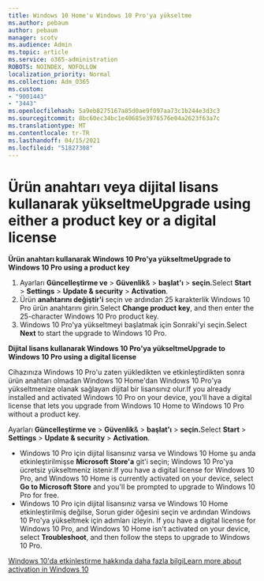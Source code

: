 ```yaml
---
title: Windows 10 Home'u Windows 10 Pro'ya yükseltme
ms.author: pebaum
author: pebaum
manager: scotv
ms.audience: Admin
ms.topic: article
ms.service: o365-administration
ROBOTS: NOINDEX, NOFOLLOW
localization_priority: Normal
ms.collection: Adm_O365
ms.custom:
- "9001443"
- "3443"
ms.openlocfilehash: 5a9eb8275167a85d0ae9f097aa73c1b244e3d3c3
ms.sourcegitcommit: 8bc60ec34bc1e40685e3976576e04a2623f63a7c
ms.translationtype: MT
ms.contentlocale: tr-TR
ms.lasthandoff: 04/15/2021
ms.locfileid: "51827308"
---
```

# <a name="upgrade-using-either-a-product-key-or-a-digital-license"></a><span data-ttu-id="a7cba-102">Ürün anahtarı veya dijital lisans kullanarak yükseltme</span><span class="sxs-lookup"><span data-stu-id="a7cba-102">Upgrade using either a product key or a digital license</span></span>

<span data-ttu-id="a7cba-103">**Ürün anahtarı kullanarak Windows 10 Pro'ya yükseltme**</span><span class="sxs-lookup"><span data-stu-id="a7cba-103">**Upgrade to Windows 10 Pro using a product key**</span></span>

1. <span data-ttu-id="a7cba-104">Ayarları **Güncelleştirme ve**  >  **Güvenlik**&  >  **başlat'ı**  >  **seçin.**</span><span class="sxs-lookup"><span data-stu-id="a7cba-104">Select **Start** > **Settings** > **Update & security** > **Activation**.</span></span>
2. <span data-ttu-id="a7cba-105">Ürün **anahtarını değiştir'i** seçin ve ardından 25 karakterlik Windows 10 Pro ürün anahtarını girin.</span><span class="sxs-lookup"><span data-stu-id="a7cba-105">Select **Change product key**, and then enter the 25-character Windows 10 Pro product key.</span></span>
3. <span data-ttu-id="a7cba-106">Windows  10 Pro'ya yükseltmeyi başlatmak için Sonraki'yi seçin.</span><span class="sxs-lookup"><span data-stu-id="a7cba-106">Select **Next** to start the upgrade to Windows 10 Pro.</span></span>

<span data-ttu-id="a7cba-107">**Dijital lisans kullanarak Windows 10 Pro'ya yükseltme**</span><span class="sxs-lookup"><span data-stu-id="a7cba-107">**Upgrade to Windows 10 Pro using a digital license**</span></span>

<span data-ttu-id="a7cba-108">Cihazınıza Windows 10 Pro'u zaten yükledikten ve etkinleştirdikten sonra ürün anahtarı olmadan Windows 10 Home'dan Windows 10 Pro'ya yükseltmenize olanak sağlayan dijital bir lisansınız olur.</span><span class="sxs-lookup"><span data-stu-id="a7cba-108">If you already installed and activated Windows 10 Pro on your device, you’ll have a digital license that lets you upgrade from Windows 10 Home to Windows 10 Pro without a product key.</span></span>

<span data-ttu-id="a7cba-109">Ayarları **Güncelleştirme ve**  >  **Güvenlik**&  >  **başlat'ı**  >  **seçin.**</span><span class="sxs-lookup"><span data-stu-id="a7cba-109">Select **Start** > **Settings** > **Update & security** > **Activation**.</span></span>

- <span data-ttu-id="a7cba-110">Windows 10 Pro için dijital lisansınız varsa ve Windows 10 Home şu anda etkinleştirilmişse **Microsoft Store'a** git'i seçin; Windows 10 Pro'ya ücretsiz yükseltmeniz istenir.</span><span class="sxs-lookup"><span data-stu-id="a7cba-110">If you have a digital license for Windows 10 Pro, and Windows 10 Home is currently activated on your device, select **Go to Microsoft Store** and you'll be prompted to upgrade to Windows 10 Pro for free.</span></span>
- <span data-ttu-id="a7cba-111">Windows 10 Pro için dijital lisansınız varsa ve Windows 10 Home etkinleştirilmiş değilse, Sorun gider öğesini seçin ve ardından Windows 10 Pro'ya yükseltmek için adımları izleyin. </span><span class="sxs-lookup"><span data-stu-id="a7cba-111">If you have a digital license for Windows 10 Pro, and Windows 10 Home isn't activated on your device, select **Troubleshoot**, and then follow the steps to upgrade to Windows 10 Pro.</span></span>

[<span data-ttu-id="a7cba-112">Windows 10'da etkinleştirme hakkında daha fazla bilgi</span><span class="sxs-lookup"><span data-stu-id="a7cba-112">Learn more about activation in Windows 10</span></span>](https://support.microsoft.com/help/12440)